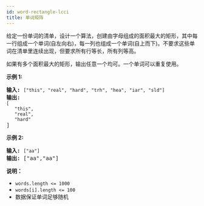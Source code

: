 ```yaml
---
id: word-rectangle-lcci
title: 单词矩阵
---
```

给定一份单词的清单，设计一个算法，创建由字母组成的面积最大的矩形，其中每一行组成一个单词(自左向右)，每一列也组成一个单词(自上而下)。不要求这些单词在清单里连续出现，但要求所有行等长，所有列等高。

如果有多个面积最大的矩形，输出任意一个均可。一个单词可以重复使用。

**示例 1:**


<pre><strong>输入:</strong> <code>[&#34;this&#34;, &#34;real&#34;, &#34;hard&#34;, &#34;trh&#34;, &#34;hea&#34;, &#34;iar&#34;, &#34;sld&#34;]</code><br/><strong>输出:<br/></strong><code>[<br/>   &#34;this&#34;,<br/>   &#34;real&#34;,<br/>   &#34;hard&#34;</code><br/>]</pre>

**示例 2:**


<pre><strong>输入:</strong> <code>[&#34;aa&#34;]</code><br/><strong>输出: </strong>[&#34;aa&#34;,&#34;aa&#34;]</pre>

**说明：**


- <code>words.length &lt;= 1000</code>
- <code>words[i].length &lt;= 100</code>
- 数据保证单词足够随机
